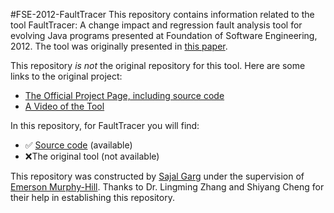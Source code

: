 #FSE-2012-FaultTracer
This repository contains information related to the tool FaultTracer: A change impact and regression fault analysis tool for evolving Java programs presented at Foundation of Software Engineering, 2012. The tool was originally presented in [this paper](http://dl.acm.org/citation.cfm?id=2393642).

This repository _is not_ the original repository for this tool. Here are some links to the original project:
* [The Official Project Page, including source code](http://www.utdallas.edu/~lxz144130/ftracer.html)
* [A Video of the Tool](https://www.youtube.com/watch?v=rKhUdm1Dhu0)

In this repository, for FaultTracer you will find:
* :white_check_mark: [Source code](https://github.com/SoftwareEngineeringToolDemos/FSE-2012-FaultTracer/tree/master/FaultTracer-OOPSLA) (available)
* :x:The original tool (not available)

This repository was constructed by [Sajal Garg](https://github.com/gargsajal9) under the supervision of [Emerson Murphy-Hill](https://github.com/CaptainEmerson). Thanks to Dr. Lingming Zhang and Shiyang Cheng for their help in establishing this repository.